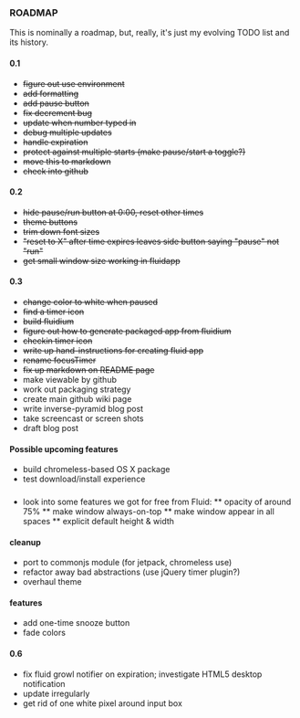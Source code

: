 ### ROADMAP

This is nominally a roadmap, but, really, it's just my evolving TODO list and
its history.

#### 0.1

  * <strike>figure out use environment</strike>
  * <strike>add formatting</strike>
  * <strike>add pause button</strike>
  * <strike>fix decrement bug</strike>
  * <strike>update when number typed in</strike>
  * <strike>debug multiple updates</strike>
  * <strike>handle expiration</strike>
  * <strike>protect against multiple starts (make pause/start a toggle?)</strike>
  * <strike>move this to markdown</strike>
  * <strike>check into github</strike>

#### 0.2

  * <strike>hide pause/run button at 0:00, reset other times</strike>
  * <strike>theme buttons</strike>
  * <strike>trim down font sizes</strike>
  * <strike>"reset to X" after time expires leaves side button saying "pause"
    not "run"</strike>
  * <strike>get small window size working in fluidapp</strike>
     
#### 0.3
  * <strike>change color to white when paused</strike>
  * <strike>find a timer icon</strike>
  * <strike>build fluidium</strike>
  * <strike>figure out how to generate packaged app from fluidium</strike>
  * <strike>checkin timer icon</strike>
  * <strike>write up hand-instructions for creating fluid app</strike>
  * <strike>rename focusTimer</strike>
  * <strike>fix up markdown on README page</strike>
  * make viewable by github  
  * work out packaging strategy
  * create main github wiki page
  * write inverse-pyramid blog post
  * take screencast or screen shots
  * draft blog post
  
#### Possible upcoming features

  * build chromeless-based OS X package
  * test download/install experience

###
  * look into some features we got for free from Fluid:
  ** opacity of around 75%
  ** make window always-on-top
  ** make window appear in all spaces
  ** explicit default height & width

####  cleanup
  * port to commonjs module (for jetpack, chromeless use)
  * refactor away bad abstractions (use jQuery timer plugin?)
  * overhaul theme

#### features      
  * add one-time snooze button
  * fade colors 
  
#### 0.6
  * fix fluid growl notifier on expiration; investigate HTML5 desktop notification
  * update irregularly
  * get rid of one white pixel around input box

